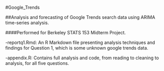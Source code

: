 #Google_Trends

##Analysis and forecasting of Google Trends search data using ARIMA time-series analysis. 

####Performed for Berkeley STATS 153 Midterm Project. 

-reportq1.Rmd: An R Markdown file presenting analysis techniques and findings for Question 1, which is some unknown google trends data. 

-appendix.R: Contains full analysis and code, from reading to cleaning to analysis, for all five questions. 
